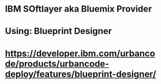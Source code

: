 #
# IBM SOftlayer aka Bluemix Provider
# Using: Blueprint Designer
# https://developer.ibm.com/urbancode/products/urbancode-deploy/features/blueprint-designer/
